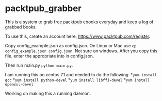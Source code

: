 # packtpub_grabber
This is a system to grab free packtpub ebooks everyday and keep a log of grabbed books. 

To use this, create an account here, https://www.packtpub.com/register.

Copy config_example.json as config.json. 
On Linux or Mac use `cp config_example.json config.json`. Not sure on windows. 
After you copy this file, enter the appropriate into in config.json.

Then run main.py `python main.py`. 

I am running this on centos 7.1 and needed to do the following:
*`yum install gcc`
*`yum install python-devel`
*`yum install libffi-devel`
*`yum install openssl-devel`

Working on making this a running daemon.
